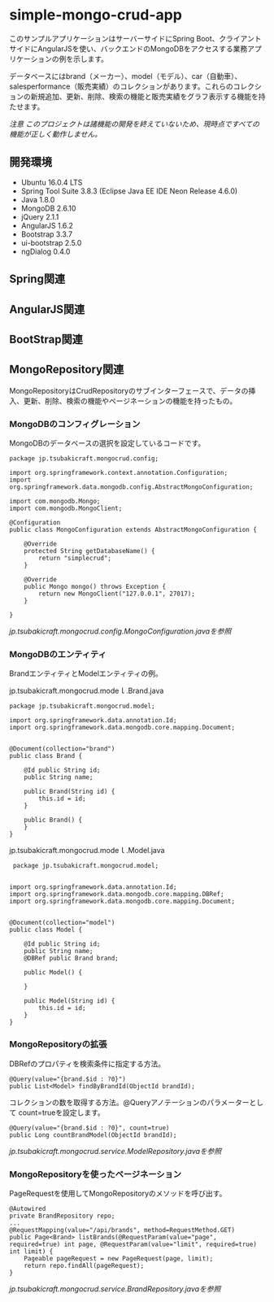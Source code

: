# simple-mongo-crud-app



このサンプルアプリケーションはサーバーサイドにSpring Boot、クライアントサイドにAngularJSを使い、バックエンドのMongoDBをアクセスする業務アプリケーションの例を示します。

データベースにはbrand（メーカー）、model（モデル）、car（自動車）、salesperformance（販売実績）のコレクションがあります。これらのコレクションの新規追加、更新、削除、検索の機能と販売実績をグラフ表示する機能を持たせます。

*注意
このプロジェクトは諸機能の開発を終えていないため、現時点ですべての機能が正しく動作しません。*


## 開発環境
- Ubuntu 16.0.4 LTS
- Spring Tool Suite 3.8.3 (Eclipse Java EE IDE Neon Release 4.6.0)
- Java 1.8.0
- MongoDB 2.6.10
- jQuery 2.1.1
- AngularJS 1.6.2
- Bootstrap 3.3.7
- ui-bootstrap 2.5.0
- ngDialog 0.4.0


## Spring関連

## AngularJS関連

## BootStrap関連

## MongoRepository関連

MongoRepositoryはCrudRepositoryのサブインターフェースで、データの挿入、更新、削除、検索の機能やページネーションの機能を持ったもの。

### MongoDBのコンフィグレーション

MongoDBのデータベースの選択を設定しているコードです。

	package jp.tsubakicraft.mongocrud.config;
	
	import org.springframework.context.annotation.Configuration;
	import org.springframework.data.mongodb.config.AbstractMongoConfiguration;
	
	import com.mongodb.Mongo;
	import com.mongodb.MongoClient;
	
	@Configuration
	public class MongoConfiguration extends AbstractMongoConfiguration {
	
		@Override
		protected String getDatabaseName() {
			return "simplecrud";
		}
	
		@Override
		public Mongo mongo() throws Exception {
			return new MongoClient("127.0.0.1", 27017);
		}
	
	}

*jp.tsubakicraft.mongocrud.config.MongoConfiguration.javaを参照*

### MongoDBのエンティティ

BrandエンティティとModelエンティティの例。

 jp.tsubakicraft.mongocrud.modeｌ.Brand.java
 
	package jp.tsubakicraft.mongocrud.model;
	
	import org.springframework.data.annotation.Id;
	import org.springframework.data.mongodb.core.mapping.Document;
	
	
	@Document(collection="brand")
	public class Brand {
	
		@Id public String id;
		public String name;
		
		public Brand(String id) {
			this.id = id;
		}
		
		public Brand() {
		}
	}

 jp.tsubakicraft.mongocrud.modeｌ.Model.java
 
	 package jp.tsubakicraft.mongocrud.model;
	
	
	import org.springframework.data.annotation.Id;
	import org.springframework.data.mongodb.core.mapping.DBRef;
	import org.springframework.data.mongodb.core.mapping.Document;
	
	
	@Document(collection="model")
	public class Model {
		
		@Id public String id;
		public String name;
		@DBRef public Brand brand;
		
		public Model() {
			
		}
		
		public Model(String id) {
			this.id = id;
		}
	}
	
### MongoRepositoryの拡張
 
 DBRefのプロパティを検索条件に指定する方法。
 
	@Query(value="{brand.$id : ?0}")
	public List<Model> findByBrandId(ObjectId brandId);

 
 コレクションの数を取得する方法。@Queryアノテーションのパラメーターとして count=trueを設定します。
 
	@Query(value="{brand.$id : ?0}", count=true)
	public Long countBrandModel(ObjectId brandId);
	
 
*jp.tsubakicraft.mongocrud.service.ModelRepository.javaを参照*


### MongoRepositoryを使ったページネーション

PageRequestを使用してMongoRepositoryのメソッドを呼び出す。

	@Autowired
	private BrandRepository repo;
	...
	@RequestMapping(value="/api/brands", method=RequestMethod.GET)
	public Page<Brand> listBrands(@RequestParam(value="page", required=true) int page, @RequestParam(value="limit", required=true) int limit) {
		Pageable pageRequest = new PageRequest(page, limit);
		return repo.findAll(pageRequest);
	}
	
*jp.tsubakicraft.mongocrud.service.BrandRepository.javaを参照*
